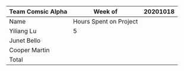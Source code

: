 |Team Comsic Alpha | Week of   |20201018   |
| ------------ | ------------ | ------------ |
|  Name | Hours Spent on Project  |   |
| Yiliang Lu  |  5 |   |
| Junet Bello  |   |   |
| Cooper Martin  |   |   |
| Total  |   |   |